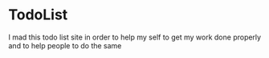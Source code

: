 # TodoList
I mad this todo list site in order to help my self to get my work done properly and to help people to do the same
